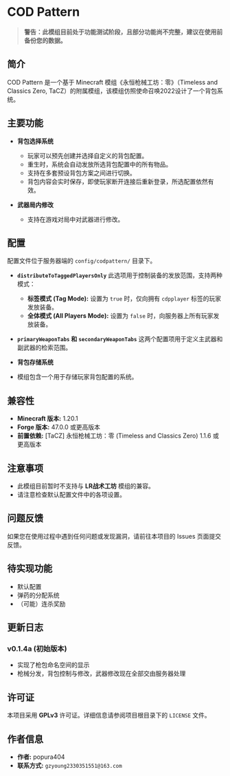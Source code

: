 
# COD Pattern

> **警告：此模组目前处于功能测试阶段，且部分功能尚不完整，建议在使用前备份您的数据。**

## 简介

COD Pattern 是一个基于 Minecraft 模组《永恒枪械工坊：零》（Timeless and Classics Zero, TaCZ）的附属模组，该模组仿照使命召唤2022设计了一个背包系统。

## 主要功能

*   **背包选择系统**
    *   玩家可以预先创建并选择自定义的背包配置。
    *   重生时，系统会自动发放所选背包配置中的所有物品。
    *   支持在多套预设背包方案之间进行切换。
    *   背包内容会实时保存，即使玩家断开连接后重新登录，所选配置依然有效。

*   **武器局内修改**
    *   支持在游戏对局中对武器进行修改。

## 配置

配置文件位于服务器端的 `config/codpattern/` 目录下。

*   **`distributeToTaggedPlayersOnly`**
    此选项用于控制装备的发放范围，支持两种模式：
    *   **标签模式 (Tag Mode):** 设置为 `true` 时，仅向拥有 `cdpplayer` 标签的玩家发放装备。
    *   **全体模式 (All Players Mode):** 设置为 `false` 时，向服务器上所有玩家发放装备。

*   **`primaryWeaponTabs` 和 `secondaryWeaponTabs`**
    这两个配置项用于定义主武器和副武器的检索范围。

*   **背包存储系统**
*   模组包含一个用于存储玩家背包配置的系统。

## 兼容性

*   **Minecraft 版本:** 1.20.1
*   **Forge 版本:** 47.0.0 或更高版本
*   **前置依赖:** [TaCZ] 永恒枪械工坊：零 (Timeless and Classics Zero) 1.1.6 或更高版本

## 注意事项

*   此模组目前暂时不支持与 **LR战术工坊** 模组的兼容。
*   请注意检查默认配置文件中的各项设置。

## 问题反馈

如果您在使用过程中遇到任何问题或发现漏洞，请前往本项目的 Issues 页面提交反馈。

## 待实现功能

*   默认配置
*   弹药的分配系统
*   （可能）连杀奖励

## 更新日志

### v0.1.4a (初始版本)

*   实现了枪包命名空间的显示
*   枪械分发，背包控制与修改，武器修改现在全部交由服务器处理

## 许可证

本项目采用 **GPLv3** 许可证。详细信息请参阅项目根目录下的 `LICENSE` 文件。

## 作者信息

*   **作者:** popura404
*   **联系方式:** `gzyoung2330351551@163.com`
